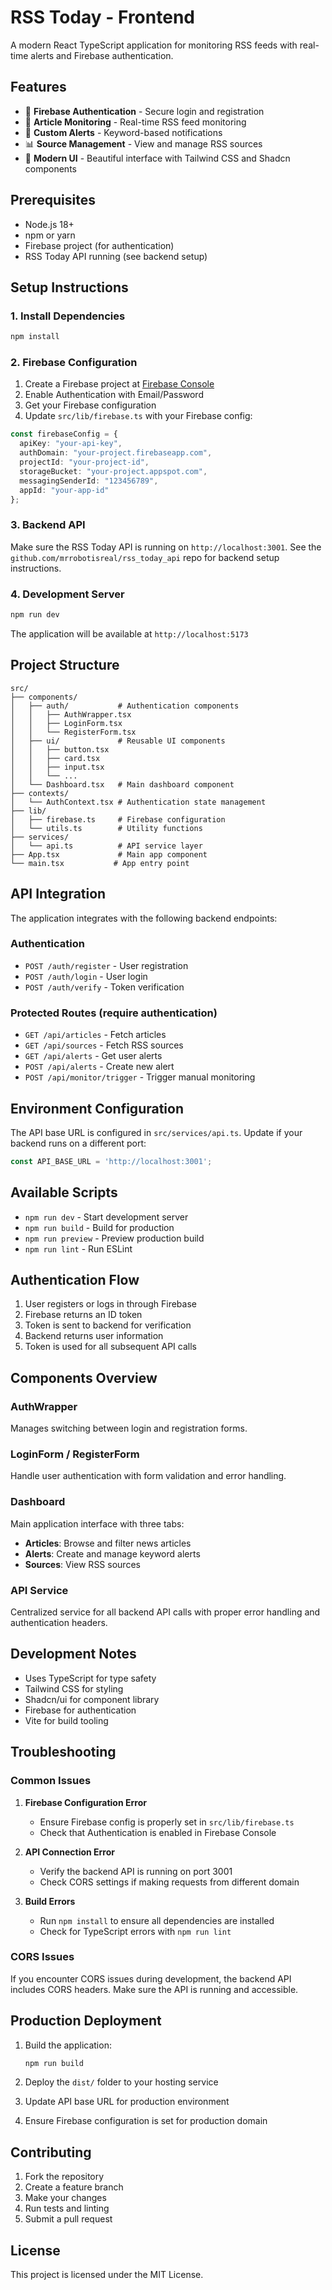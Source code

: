 # RSS Today - Frontend

A modern React TypeScript application for monitoring RSS feeds with real-time alerts and Firebase authentication.

## Features

- 🔐 **Firebase Authentication** - Secure login and registration
- 📰 **Article Monitoring** - Real-time RSS feed monitoring
- 🔔 **Custom Alerts** - Keyword-based notifications
- 📊 **Source Management** - View and manage RSS sources
- 🎨 **Modern UI** - Beautiful interface with Tailwind CSS and Shadcn components

## Prerequisites

- Node.js 18+
- npm or yarn
- Firebase project (for authentication)
- RSS Today API running (see backend setup)

## Setup Instructions

### 1. Install Dependencies

```bash
npm install
```

### 2. Firebase Configuration

1. Create a Firebase project at [Firebase Console](https://console.firebase.google.com/)
2. Enable Authentication with Email/Password
3. Get your Firebase configuration
4. Update `src/lib/firebase.ts` with your Firebase config:

```typescript
const firebaseConfig = {
  apiKey: "your-api-key",
  authDomain: "your-project.firebaseapp.com",
  projectId: "your-project-id",
  storageBucket: "your-project.appspot.com",
  messagingSenderId: "123456789",
  appId: "your-app-id"
};
```

### 3. Backend API

Make sure the RSS Today API is running on `http://localhost:3001`. See the `github.com/mrrobotisreal/rss_today_api` repo for backend setup instructions.

### 4. Development Server

```bash
npm run dev
```

The application will be available at `http://localhost:5173`

## Project Structure

```
src/
├── components/
│   ├── auth/           # Authentication components
│   │   ├── AuthWrapper.tsx
│   │   ├── LoginForm.tsx
│   │   └── RegisterForm.tsx
│   ├── ui/             # Reusable UI components
│   │   ├── button.tsx
│   │   ├── card.tsx
│   │   ├── input.tsx
│   │   └── ...
│   └── Dashboard.tsx   # Main dashboard component
├── contexts/
│   └── AuthContext.tsx # Authentication state management
├── lib/
│   ├── firebase.ts     # Firebase configuration
│   └── utils.ts        # Utility functions
├── services/
│   └── api.ts          # API service layer
├── App.tsx             # Main app component
└── main.tsx           # App entry point
```

## API Integration

The application integrates with the following backend endpoints:

### Authentication
- `POST /auth/register` - User registration
- `POST /auth/login` - User login
- `POST /auth/verify` - Token verification

### Protected Routes (require authentication)
- `GET /api/articles` - Fetch articles
- `GET /api/sources` - Fetch RSS sources
- `GET /api/alerts` - Get user alerts
- `POST /api/alerts` - Create new alert
- `POST /api/monitor/trigger` - Trigger manual monitoring

## Environment Configuration

The API base URL is configured in `src/services/api.ts`. Update if your backend runs on a different port:

```typescript
const API_BASE_URL = 'http://localhost:3001';
```

## Available Scripts

- `npm run dev` - Start development server
- `npm run build` - Build for production
- `npm run preview` - Preview production build
- `npm run lint` - Run ESLint

## Authentication Flow

1. User registers or logs in through Firebase
2. Firebase returns an ID token
3. Token is sent to backend for verification
4. Backend returns user information
5. Token is used for all subsequent API calls

## Components Overview

### AuthWrapper
Manages switching between login and registration forms.

### LoginForm / RegisterForm
Handle user authentication with form validation and error handling.

### Dashboard
Main application interface with three tabs:
- **Articles**: Browse and filter news articles
- **Alerts**: Create and manage keyword alerts
- **Sources**: View RSS sources

### API Service
Centralized service for all backend API calls with proper error handling and authentication headers.

## Development Notes

- Uses TypeScript for type safety
- Tailwind CSS for styling
- Shadcn/ui for component library
- Firebase for authentication
- Vite for build tooling

## Troubleshooting

### Common Issues

1. **Firebase Configuration Error**
   - Ensure Firebase config is properly set in `src/lib/firebase.ts`
   - Check that Authentication is enabled in Firebase Console

2. **API Connection Error**
   - Verify the backend API is running on port 3001
   - Check CORS settings if making requests from different domain

3. **Build Errors**
   - Run `npm install` to ensure all dependencies are installed
   - Check for TypeScript errors with `npm run lint`

### CORS Issues

If you encounter CORS issues during development, the backend API includes CORS headers. Make sure the API is running and accessible.

## Production Deployment

1. Build the application:
   ```bash
   npm run build
   ```

2. Deploy the `dist/` folder to your hosting service

3. Update API base URL for production environment

4. Ensure Firebase configuration is set for production domain

## Contributing

1. Fork the repository
2. Create a feature branch
3. Make your changes
4. Run tests and linting
5. Submit a pull request

## License

This project is licensed under the MIT License.

